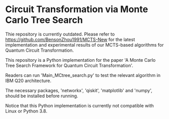 # Circuit Transformation via Monte Carlo Tree Search

Thie repository is currently outdated. Please refer to https://github.com/BensonZhou1991/MCTS-New for the latest implementation and experimental results of our MCTS-based algorithms for Quantum Circuit Transformation.
 
This repository is a Python implementation for the paper 'A Monte Carlo Tree Search Framework for Quantum Circuit Transformation'.

Readers can run 'Main_MCtree_search.py' to test the relevant algorithm in IBM Q20 architecture.

The necessary packages, 'networkx', 'qiskit', 'matplotlib' and 'numpy', should be installed before running.

Notice that this Python implementation is currently not compatible with Linux or Python 3.8.
